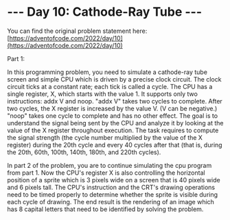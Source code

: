 # --- Day 10: Cathode-Ray Tube ---

You can find the original problem statement here: [https://adventofcode.com/2022/day/10](https://adventofcode.com/2022/day/10)

Part 1:

In this programming problem, you need to simulate a cathode-ray tube screen and simple CPU which is driven by a precise clock circuit. The clock circuit ticks at a constant rate; each tick is called a cycle. The CPU has a single register, X, which starts with the value 1. It supports only two instructions: addx V and noop. "addx V" takes two cycles to complete. After two cycles, the X register is increased by the value V. (V can be negative.) "noop" takes one cycle to complete and has no other effect. The goal is to understand the signal being sent by the CPU and analyze it by looking at the value of the X register throughout execution. The task requires to compute the signal strength (the cycle number multiplied by the value of the X register) during the 20th cycle and every 40 cycles after that (that is, during the 20th, 60th, 100th, 140th, 180th, and 220th cycles).

In part 2 of the problem, you are to continue simulating the cpu program from part 1. Now the CPU's register X is also controlling the horizontal position of a sprite which is 3 pixels wide on a screen that is 40 pixels wide and 6 pixels tall. The CPU's instruction and the CRT's drawing operations need to be timed properly to determine whether the sprite is visible during each cycle of drawing. The end result is the rendering of an image which has 8 capital letters that need to be identified by solving the problem.